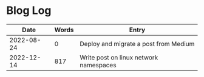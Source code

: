 # Blog Log

| Date       | Words | Entry                                  |
| ---------- | ----- | -------------------------------------- |
| 2022-08-24 | 0     | Deploy and migrate a post from Medium  |
| 2022-12-14 | 817   | Write post on linux network namespaces |

